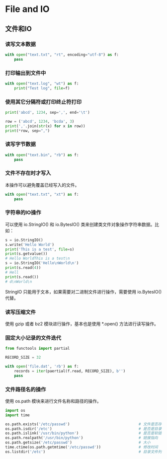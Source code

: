 # File and IO
## 文件和IO

### 读写文本数据
```py
with open("text.txt", "rt", encoding="utf-8") as f:
    pass
```

### 打印输出到文件中
```py
with open("text.log", "wt") as f:
    print("Test log", file=f)
```

### 使用其它分隔符或打印终止符打印
```py
print('abcd', 1234, sep=',', end='\t')

row = ('abcd', 1234, 'bcda', 3)
print(','.join(str(x) for x in row))
print(*row, sep=",")
```

### 读写字节数据
```py
with open("text.bin", "rb") as f:
    pass
```

### 文件不存在时才写入
本操作可以避免覆盖已经写入的文件。
```py
with open("text.txt", "xt") as f:
    pass
```

### 字符串的IO操作
可以使用 io.StringIO() 和 io.BytesIO() 类来创建类文件对象操作字符串数据。比如：
```py
s = io.StringIO()
s.write('Hello World')
print('This is a test', file=s)
print(s.getvalue())
# Hello WorldThis is a test\n
s = io.StringIO('Hello\nWorld\n')
print(s.read(4))
# Hell
print(s.read())
# d\nWorld\n
```
StringIO 只能用于文本，如果需要对二进制文件进行操作，需要使用 io.BytesIO() 代替。

### 读写压缩文件
使用 gzip 或者 bz2 模块进行操作，基本也是使用 *.open() 方法进行读写操作。

### 固定大小记录的文件迭代
```py
from functools import partial

RECORD_SIZE = 32

with open('file.dat', 'rb') as f:
    records = iter(paertial(f.read, RECORD_SIZE), b'')
    pass
```

### 文件路径名的操作
使用 os.path 模块来进行文件名称和路径的操作。
```py
import os
import time

os.path.exists('/etc/passwd')                               # 文件是否存在
os.path.isdir('/etc')                                       # 是否是目录
os.path.islink('/usr/bin/python')                           # 是否是软链接
os.path.realpath('/usr/bin/python')                         # 链接指向
os.path.getsize('/etc/passwd')                              # 大小
time.ctime(os.path.getmtime('/etc/passwd'))                 # 修改时间
os.listdir('/etc')                                          # 目录文件列表
```